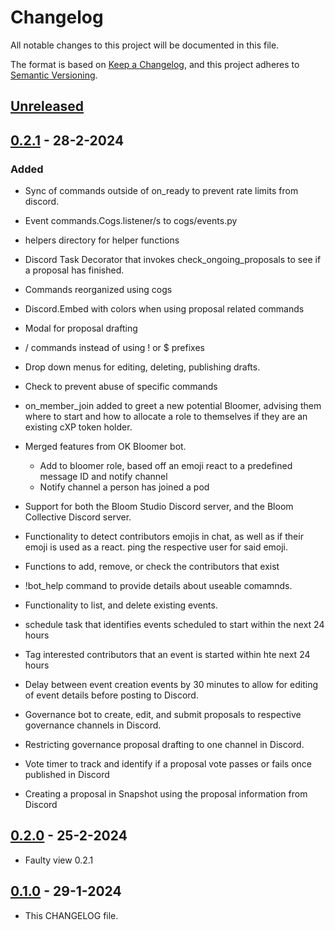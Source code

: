 # Changelog

All notable changes to this project will be documented in this file.

The format is based on [Keep a Changelog](https://keepachangelog.com/en/1.0.0/),
and this project adheres to [Semantic Versioning](https://semver.org/spec/v2.0.0.html).

## [Unreleased]

## [0.2.1] - 28-2-2024

### Added

- Sync of commands outside of on_ready to prevent rate limits from discord.

- Event commands.Cogs.listener/s to cogs/events.py

- helpers directory for helper functions

- Discord Task Decorator that invokes check_ongoing_proposals to see if a proposal has finished.

- Commands reorganized using cogs

- Discord.Embed with colors when using proposal related commands

- Modal for proposal drafting

- / commands instead of using ! or $ prefixes

- Drop down menus for editing, deleting, publishing drafts.

- Check to prevent abuse of specific commands

- on_member_join added to greet a new potential Bloomer, advising them where to start and how to allocate a role to themselves if they are an existing cXP token holder.

- Merged features from OK Bloomer bot.
  - Add to bloomer role, based off an emoji react to a predefined message ID and notify channel
  - Notify channel a person has joined a pod
- Support for both the Bloom Studio Discord server, and the Bloom Collective Discord server.

- Functionality to detect contributors emojis in chat, as well as if their emoji is used as a react. ping the respective user for said emoji.

- Functions to add, remove, or check the contributors that exist

- !bot_help command to provide details about useable comamnds.

- Functionality to list, and delete existing events.

- schedule task that identifies events scheduled to start within the next 24 hours

- Tag interested contributors that an event is started within hte next 24 hours

- Delay between event creation events by 30 minutes to allow for editing of event details before posting to Discord.

- Governance bot to create, edit, and submit proposals to respective governance channels in Discord.

- Restricting governance proposal drafting to one channel in Discord.

- Vote timer to track and identify if a proposal vote passes or fails once published in Discord

- Creating a proposal in Snapshot using the proposal information from Discord

## [0.2.0] - 25-2-2024

- Faulty view 0.2.1

## [0.1.0] - 29-1-2024

- This CHANGELOG file.

[unreleased]: https://github.com/BloomGameStudio/BloomDiscordBot/compare/staging...dev
[0.1.0]: https://github.com/BloomGameStudio/BloomDiscordBot/releases/tag/0.1.0
[0.2.0]: https://github.com/BloomGameStudio/BloomDiscordBot/releases/tag/0.2.0
[0.2.1]: https://github.com/BloomGameStudio/BloomDiscordBot/releases/tag/0.2.1
